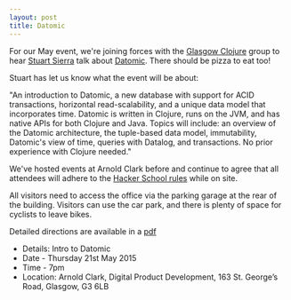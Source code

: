 ```yaml
---
layout: post
title: Datomic
---
```


For our May event, we're joining forces with the [Glasgow Clojure](https://groups.google.com/forum/#!forum/glasgow-clojurians) group to hear [Stuart Sierra](https://twitter.com/stuartsierra) talk about [Datomic](http://www.datomic.com/). There should be pizza to eat too!

Stuart has let us know what the event will be about:

"An introduction to Datomic, a new database with support for ACID transactions, horizontal read-scalability, and a unique data model that incorporates time. Datomic is written in Clojure, runs on the JVM, and has native APIs for both Clojure and Java. Topics will include: an overview of the Datomic architecture, the tuple-based data model, immutability, Datomic's view of time, queries with Datalog, and transactions. No prior experience with Clojure needed."

We've hosted events at Arnold Clark before and continue to agree that all attendees will adhere to the [Hacker School rules](https://www.hackerschool.com/manual#sec-environment) while on site.

All visitors need to access the office via the parking garage at the rear of the building. Visitors can use the car park, and there is plenty of space for cyclists to leave bikes.

Detailed directions are available in a [pdf](http://codecraftuk.org/files/arnold_clark_st_georges_access.pdf)

* Details: Intro to Datomic
* Date - Thursday 21st May 2015
* Time - 7pm
* Location: Arnold Clark, Digital Product Development, 163 St. George’s Road, Glasgow, G3 6LB


